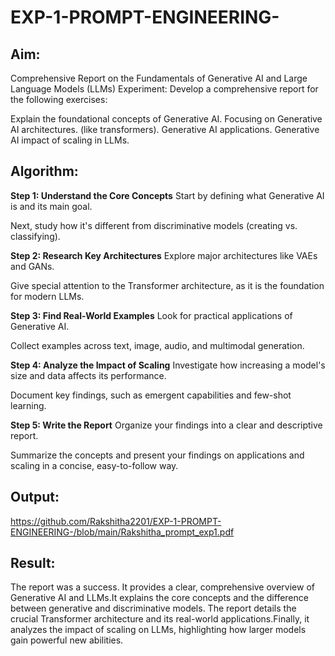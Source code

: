 # EXP-1-PROMPT-ENGINEERING-

## Aim: 
Comprehensive Report on the Fundamentals of Generative AI and Large Language Models (LLMs)
Experiment: Develop a comprehensive report for the following exercises:

Explain the foundational concepts of Generative AI.
Focusing on Generative AI architectures. (like transformers).
Generative AI applications.
Generative AI impact of scaling in LLMs.

## Algorithm:
**Step 1: Understand the Core Concepts**
Start by defining what Generative AI is and its main goal.

Next, study how it's different from discriminative models (creating vs. classifying).

**Step 2: Research Key Architectures**
Explore major architectures like VAEs and GANs.

Give special attention to the Transformer architecture, as it is the foundation for modern LLMs.

**Step 3: Find Real-World Examples**
Look for practical applications of Generative AI.

Collect examples across text, image, audio, and multimodal generation.

**Step 4: Analyze the Impact of Scaling**
Investigate how increasing a model's size and data affects its performance.

Document key findings, such as emergent capabilities and few-shot learning.

**Step 5: Write the Report**
Organize your findings into a clear and descriptive report.

Summarize the concepts and present your findings on applications and scaling in a concise, easy-to-follow way.

## Output:
https://github.com/Rakshitha2201/EXP-1-PROMPT-ENGINEERING-/blob/main/Rakshitha_prompt_exp1.pdf



## Result:
The report was a success. It provides a clear, comprehensive overview of Generative AI and LLMs.It explains the core concepts and the difference between generative and discriminative models. The report details the crucial Transformer architecture and its real-world applications.Finally, it analyzes the impact of scaling on LLMs, highlighting how larger models gain powerful new abilities.

